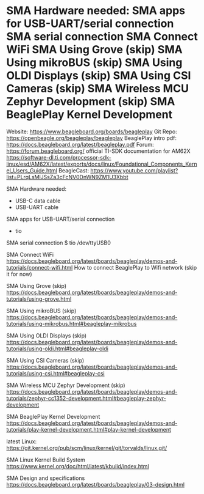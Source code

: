 
SMA Hardware needed:
SMA apps for USB-UART/serial connection
SMA serial connection
SMA Connect WiFi
SMA Using Grove (skip)
SMA Using mikroBUS (skip)
SMA Using OLDI Displays (skip)
SMA Using CSI Cameras (skip)
SMA Wireless MCU Zephyr Development (skip)
SMA BeaglePlay Kernel Development
===============================================================================

Website:
   https://www.beagleboard.org/boards/beagleplay
Git Repo:
   https://openbeagle.org/beagleplay/beagleplay
BeaglePlay intro pdf:
   https://docs.beagleboard.org/latest/beagleplay.pdf
Forum:
   https://forum.beagleboard.org/
official TI-SDK documentation for AM62X
   https://software-dl.ti.com/processor-sdk-linux/esd/AM62X/latest/exports/docs/linux/Foundational_Components_Kernel_Users_Guide.html
BeagleCast:
   https://www.youtube.com/playlist?list=PLrqLsMlJSsZa3cFcNV0DnWN9ZM1U3Xbbt


SMA Hardware needed:
   - USB-C data cable
   - USB-UART cable


SMA apps for USB-UART/serial connection
   - tio

SMA serial connection
   $ tio /dev/ttyUSB0

SMA Connect WiFi
https://docs.beagleboard.org/latest/boards/beagleplay/demos-and-tutorials/connect-wifi.html
How to connect BeaglePlay to Wifi network (skip it for now)

SMA Using Grove (skip)
https://docs.beagleboard.org/latest/boards/beagleplay/demos-and-tutorials/using-grove.html

SMA Using mikroBUS (skip)
https://docs.beagleboard.org/latest/boards/beagleplay/demos-and-tutorials/using-mikrobus.html#beagleplay-mikrobus

SMA Using OLDI Displays (skip)
https://docs.beagleboard.org/latest/boards/beagleplay/demos-and-tutorials/using-oldi.html#beagleplay-oldi

SMA Using CSI Cameras (skip)
https://docs.beagleboard.org/latest/boards/beagleplay/demos-and-tutorials/using-csi.html#beagleplay-csi

SMA Wireless MCU Zephyr Development (skip)
https://docs.beagleboard.org/latest/boards/beagleplay/demos-and-tutorials/zephyr-cc1352-development.html#beagleplay-zephyr-development

SMA BeaglePlay Kernel Development
https://docs.beagleboard.org/latest/boards/beagleplay/demos-and-tutorials/play-kernel-development.html#play-kernel-development

   latest Linux:
   https://git.kernel.org/pub/scm/linux/kernel/git/torvalds/linux.git/




SMA Linux
   Kernel Build System
   https://www.kernel.org/doc/html/latest/kbuild/index.html

SMA Design and specifications
https://docs.beagleboard.org/latest/boards/beagleplay/03-design.html
